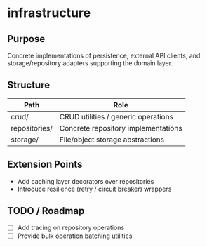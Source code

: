 # infrastructure

## Purpose
Concrete implementations of persistence, external API clients, and storage/repository adapters supporting the domain layer.

## Structure
| Path | Role |
|------|------|
| crud/ | CRUD utilities / generic operations |
| repositories/ | Concrete repository implementations |
| storage/ | File/object storage abstractions |

## Extension Points
- Add caching layer decorators over repositories
- Introduce resilience (retry / circuit breaker) wrappers

## TODO / Roadmap
- [ ] Add tracing on repository operations
- [ ] Provide bulk operation batching utilities
